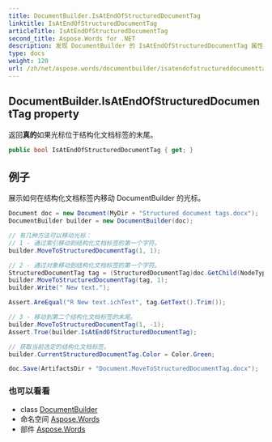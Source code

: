 ```yaml
---
title: DocumentBuilder.IsAtEndOfStructuredDocumentTag
linktitle: IsAtEndOfStructuredDocumentTag
articleTitle: IsAtEndOfStructuredDocumentTag
second_title: Aspose.Words for .NET
description: 发现 DocumentBuilder 的 IsAtEndOfStructuredDocumentTag 属性——检查您的光标是否位于结构化文档标签的末尾，以便进行有效编辑！
type: docs
weight: 120
url: /zh/net/aspose.words/documentbuilder/isatendofstructureddocumenttag/
---
```

## DocumentBuilder.IsAtEndOfStructuredDocumentTag property

返回**真的**如果光标位于结构化文档标签的末尾。

```csharp
public bool IsAtEndOfStructuredDocumentTag { get; }
```

## 例子

展示如何在结构化文档标签内移动 DocumentBuilder 的光标。

```csharp
Document doc = new Document(MyDir + "Structured document tags.docx");
DocumentBuilder builder = new DocumentBuilder(doc);

// 有几种方法可以移动光标：
// 1 - 通过索引移动到结构化文档标签的第一个字符。
builder.MoveToStructuredDocumentTag(1, 1);

// 2 - 通过对象移动到结构化文档标签的第一个字符。
StructuredDocumentTag tag = (StructuredDocumentTag)doc.GetChild(NodeType.StructuredDocumentTag, 2, true);
builder.MoveToStructuredDocumentTag(tag, 1);
builder.Write(" New text.");

Assert.AreEqual("R New text.ichText", tag.GetText().Trim());

// 3 - 移动到第二个结构化文档标签的末尾。
builder.MoveToStructuredDocumentTag(1, -1);
Assert.True(builder.IsAtEndOfStructuredDocumentTag);

// 获取当前选定的结构化文档标签。
builder.CurrentStructuredDocumentTag.Color = Color.Green;

doc.Save(ArtifactsDir + "Document.MoveToStructuredDocumentTag.docx");
```

### 也可以看看

* class [DocumentBuilder](../)
* 命名空间 [Aspose.Words](../../../aspose.words/)
* 部件 [Aspose.Words](../../../)
